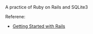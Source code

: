 A practice of Ruby on Rails and SQLite3

Referene:
* [Getting Started with Rails](https://guides.rubyonrails.org/getting_started.html#getting-up-and-running)
